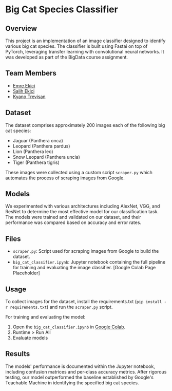 # Big Cat Species Classifier

## Overview
This project is an implementation of an image classifier designed to identify various big cat species. The classifier is built using Fastai on top of PyTorch, leveraging transfer learning with convolutional neural networks. It was developed as part of the BigData course assignment.

## Team Members
- [Emre Ekici](https://github.com/emre-ekici2)
- [Salih Ekici](https://github.com/SalihEkici)
- [Kyano Trevisan](https://github.com/KyanoTrevisan)

## Dataset
The dataset comprises approximately 200 images each of the following big cat species:
- Jaguar (Panthera onca)
- Leopard (Panthera pardus)
- Lion (Panthera leo)
- Snow Leopard (Panthera uncia)
- Tiger (Panthera tigris)

These images were collected using a custom script `scraper.py` which automates the process of scraping images from Google.

## Models
We experimented with various architectures including AlexNet, VGG, and ResNet to determine the most effective model for our classification task. The models were trained and validated on our dataset, and their performance was compared based on accuracy and error rates.

## Files
- `scraper.py`: Script used for scraping images from Google to build the dataset.
- `big_cat_classifier.ipynb`: Jupyter notebook containing the full pipeline for training and evaluating the image classifier. [Google Colab Page Placeholder]

## Usage
To collect images for the dataset, install the requirements.txt (`pip install -r requirements.txt`) and run the `scraper.py` script.

For training and evaluating the model:
1. Open the `big_cat_classifier.ipynb` in [Google Colab](https://colab.research.google.com/drive/1Qc24NvHu5K3NUWwyhR6MEfNtjyV-eGql?usp=sharing).
2. Runtime > Run All
3. Evaluate models

## Results
The models' performance is documented within the Jupyter notebook, including confusion matrices and per-class accuracy metrics. After rigorous testing, our model outperformed the baseline established by Google's Teachable Machine in identifying the specified big cat species.
